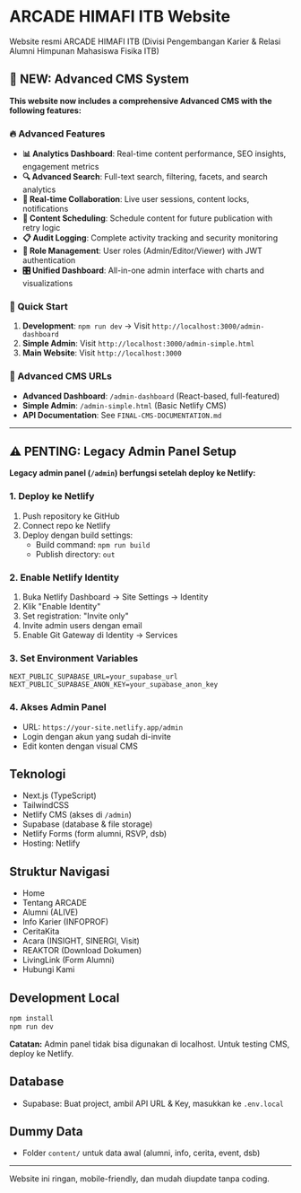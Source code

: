 # ARCADE HIMAFI ITB Website

Website resmi ARCADE HIMAFI ITB (Divisi Pengembangan Karier & Relasi Alumni Himpunan Mahasiswa Fisika ITB)

## 🎉 NEW: Advanced CMS System

**This website now includes a comprehensive Advanced CMS with the following features:**

### 🔥 Advanced Features
- **📊 Analytics Dashboard**: Real-time content performance, SEO insights, engagement metrics
- **🔍 Advanced Search**: Full-text search, filtering, facets, and search analytics
- **👥 Real-time Collaboration**: Live user sessions, content locks, notifications
- **📅 Content Scheduling**: Schedule content for future publication with retry logic
- **📋 Audit Logging**: Complete activity tracking and security monitoring
- **👤 Role Management**: User roles (Admin/Editor/Viewer) with JWT authentication
- **🎛️ Unified Dashboard**: All-in-one admin interface with charts and visualizations

### 🚀 Quick Start
1. **Development**: `npm run dev` → Visit `http://localhost:3000/admin-dashboard`
2. **Simple Admin**: Visit `http://localhost:3000/admin-simple.html`
3. **Main Website**: Visit `http://localhost:3000`

### 🔧 Advanced CMS URLs
- **Advanced Dashboard**: `/admin-dashboard` (React-based, full-featured)
- **Simple Admin**: `/admin-simple.html` (Basic Netlify CMS)
- **API Documentation**: See `FINAL-CMS-DOCUMENTATION.md`

---

## ⚠️ PENTING: Legacy Admin Panel Setup

**Legacy admin panel (`/admin`) berfungsi setelah deploy ke Netlify:**

### 1. Deploy ke Netlify
1. Push repository ke GitHub
2. Connect repo ke Netlify
3. Deploy dengan build settings:
   - Build command: `npm run build`
   - Publish directory: `out`

### 2. Enable Netlify Identity
1. Buka Netlify Dashboard → Site Settings → Identity
2. Klik "Enable Identity"
3. Set registration: "Invite only"
4. Invite admin users dengan email
5. Enable Git Gateway di Identity → Services

### 3. Set Environment Variables
```env
NEXT_PUBLIC_SUPABASE_URL=your_supabase_url
NEXT_PUBLIC_SUPABASE_ANON_KEY=your_supabase_anon_key
```

### 4. Akses Admin Panel
- URL: `https://your-site.netlify.app/admin`
- Login dengan akun yang sudah di-invite
- Edit konten dengan visual CMS

## Teknologi
- Next.js (TypeScript)
- TailwindCSS
- Netlify CMS (akses di `/admin`)
- Supabase (database & file storage)
- Netlify Forms (form alumni, RSVP, dsb)
- Hosting: Netlify

## Struktur Navigasi
- Home
- Tentang ARCADE
- Alumni (ALIVE)
- Info Karier (INFOPROF)
- CeritaKita
- Acara (INSIGHT, SINERGI, Visit)
- REAKTOR (Download Dokumen)
- LivingLink (Form Alumni)
- Hubungi Kami

## Development Local
```bash
npm install
npm run dev
```

**Catatan:** Admin panel tidak bisa digunakan di localhost. Untuk testing CMS, deploy ke Netlify.

## Database
- Supabase: Buat project, ambil API URL & Key, masukkan ke `.env.local`

## Dummy Data
- Folder `content/` untuk data awal (alumni, info, cerita, event, dsb)

---

Website ini ringan, mobile-friendly, dan mudah diupdate tanpa coding.
